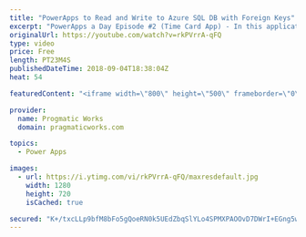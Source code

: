 ```yaml
---
title: "PowerApps to Read and Write to Azure SQL DB with Foreign Keys"
excerpt: "PowerApps a Day Episode #2 (Time Card App) - In this application example, we're going to start building a time card application using PowerApps and Azure SQL DB. You'll learn how to build If..Then statements and use the Filter Statement.  You'll also see how to deal with database referential integrity"
originalUrl: https://youtube.com/watch?v=rkPVrrA-qFQ
type: video
price: Free
length: PT23M4S
publishedDateTime: 2018-09-04T18:38:04Z
heat: 54

featuredContent: "<iframe width=\"800\" height=\"500\" frameborder=\"0\" src=\"https://www.youtube.com/embed/rkPVrrA-qFQ\" allow=\"accelerometer; autoplay; encrypted-media; gyroscope; picture-in-picture\" allowfullscreen></iframe>"

provider:
  name: Progmatic Works
  domain: pragmaticworks.com

topics:
  - Power Apps

images:
  - url: https://i.ytimg.com/vi/rkPVrrA-qFQ/maxresdefault.jpg
    width: 1280
    height: 720
    isCached: true

secured: "K+/txcLLp9bfM8bFo5gQoeRN0k5UEdZbqSlYLo4SPMXPAOOvD7DWrI+EGng5wYOJaFaHHztUpxEabgl84EAkMEEYFZutrIfa3cKqm9O2l9VJxn/XULwzQda1Oy6TYg9o0r/UmMXXHTAKXAicvmhEm8dcwbBGpDJxIoN6TWSoukQj+FvCK0OCHCdJn2IiyGKkjzBEW74G7J0V35RMK25ZBXC7noRiQ0jD6Zpow28uF0BoYzOk0mG41C9Het94milp7x+74P2MLCor+xeCXK07dcT9pbCP4gz6TA2OdpDW8jy9KTmntROqNqTUZ5T6WteCW3FKjMloLFkzHlZEdMrzu58JkTjSmtTjr3zTFaIdT10QbGQPtdSIBAplGwfkJ0Khu62bpO8L/OGiI138Dx9GuBcI5YFQIcxQonNs8t9jpJ4=;HoOnlIuqbKqCmOp/1wBsgg=="
---
```


